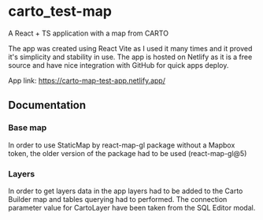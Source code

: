 # carto_test-map

A React + TS application with a map from CARTO

The app was created using React Vite as I used it many times and it proved it's simplicity and stability in use.
The app is hosted on Netlify as it is a free source and have nice integration with GitHub for quick apps deploy.

App link: https://carto-map-test-app.netlify.app/

## Documentation

### Base map

In order to use StaticMap by react-map-gl package without a Mapbox token, the older version of the package had to be used (react-map-gl@5)

### Layers

In order to get layers data in the app layers had to be added to the Carto Builder map and tables querying had to performed. The connection parameter value for CartoLayer have been taken from the SQL Editor modal.
